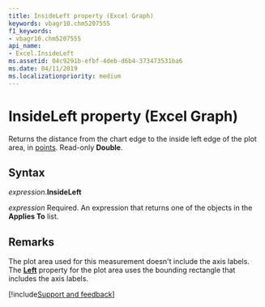 ```yaml
---
title: InsideLeft property (Excel Graph)
keywords: vbagr10.chm5207555
f1_keywords:
- vbagr10.chm5207555
api_name:
- Excel.InsideLeft
ms.assetid: 04c9291b-efbf-4deb-d6b4-373473531ba6
ms.date: 04/11/2019
ms.localizationpriority: medium
---
```



# InsideLeft property (Excel Graph)

Returns the distance from the chart edge to the inside left edge of the plot area, in [points](../language/glossary/vbe-glossary.md#point). Read-only **Double**.

## Syntax

_expression_.**InsideLeft**

_expression_ Required. An expression that returns one of the objects in the **Applies To** list.

## Remarks

The plot area used for this measurement doesn't include the axis labels. The **[Left](excel.left.md)** property for the plot area uses the bounding rectangle that includes the axis labels.

[!include[Support and feedback](~/includes/feedback-boilerplate.md)]